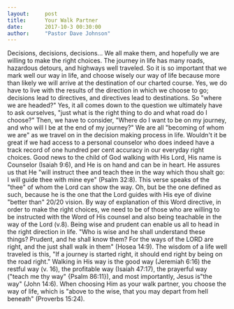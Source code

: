 ```yaml
---
layout:     post
title:      Your Walk Partner
date:       2017-10-3 00:30:00
author:     "Pastor Dave Johnson"
---
```


Decisions, decisions, decisions...   We all make them, and hopefully we are willing to make the right choices. The journey in life has many roads, hazardous detours, and highways well traveled.  So it is so important that we mark well our way in life, and choose wisely our way of life because more than likely we will arrive at the destination of our charted course.  Yes, we do have to live with the results of the direction in which we choose to go; decisions lead to directives, and directives lead to destinations.  So "where we are headed?"   Yes, it all comes down to the question we ultimately have to ask ourselves, "just what is the right thing to do and what road do I choose?" Then, we have to consider, "Where do I want to be on my journey, and who will I be at the end of my journey?" We are all "becoming of whom we are" as we travel on in the decision making process in life.  Wouldn't it be great if we had access to a personal counselor who does indeed have a track record of one hundred per cent accuracy in our everyday right choices. Good news to the child of God walking with His Lord, His name is Counselor (Isaiah 9:6), and He is on hand and can be in heart.  He assures us that He "will instruct thee and teach thee in the way which thou shalt go: I will guide thee with mine eye" (Psalm 32:8).  This verse speaks of the "thee" of whom the Lord can show the way.  Oh, but be the one defined as such, because he is the one that the Lord guides with His eye of divine "better than" 20/20 vision.  By way of explanation of this Word directive, in order to make the right choices, we need to be of those who are willing to be instructed with the Word of His counsel and also being teachable in the way of the Lord (v.8).  Being wise and prudent can enable us all to head in the right direction in life.  "Who is wise and he shall understand these things?  Prudent, and he shall know them?  For the ways of the LORD are right, and the just shall walk in them" (Hosea 14:9).  The wisdom of a life well traveled is this, "If a journey is started right, it should end right by being on the road right."  Walking in His way is the good way (Jeremiah 6:16) the restful way (v. 16), the profitable way (Isaiah 47:17), the prayerful way ("teach me thy way" {Psalm 86:11}), and most importantly, Jesus is"the way" (John 14:6).  When choosing Him as your walk partner, you choose the way of life, which is "above to the wise, that you may depart from hell beneath"  (Proverbs 15:24).  
